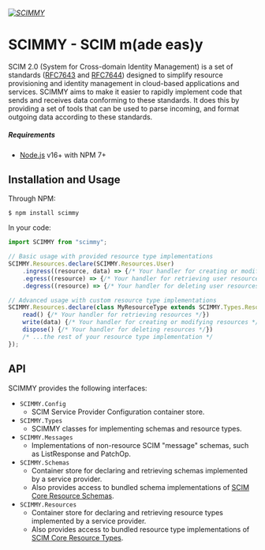 ###### [![SCIMMY](https://raw.githubusercontent.com/sleelin/scimmy/main/src/scimmy.png)](https://github.com/sleelin/scimmy)

# SCIMMY - SCIM m(ade eas)y
SCIM 2.0 (System for Cross-domain Identity Management) is a set of standards ([RFC7643](https://datatracker.ietf.org/doc/html/rfc7643) and [RFC7644](https://datatracker.ietf.org/doc/html/rfc7644)) 
designed to simplify resource provisioning and identity management in cloud-based applications and services.
SCIMMY aims to make it easier to rapidly implement code that sends and receives data conforming to these standards.
It does this by providing a set of tools that can be used to parse incoming, and format outgoing data according to these standards.

##### Requirements
*   [Node.js](https://nodejs.org) v16+ with NPM 7+ 

## Installation and Usage

Through NPM:
```
$ npm install scimmy
```

In your code:
```js
import SCIMMY from "scimmy";

// Basic usage with provided resource type implementations
SCIMMY.Resources.declare(SCIMMY.Resources.User)
    .ingress((resource, data) => {/* Your handler for creating or modifying user resources */})
    .egress((resource) => {/* Your handler for retrieving user resources */})
    .degress((resource) => {/* Your handler for deleting user resources */});

// Advanced usage with custom resource type implementations
SCIMMY.Resources.declare(class MyResourceType extends SCIMMY.Types.Resource {
    read() {/* Your handler for retrieving resources */})
    write(data) {/* Your handler for creating or modifying resources */}
    dispose() {/* Your handler for deleting resources */})
    /* ...the rest of your resource type implementation */
});
```

## API

SCIMMY provides the following interfaces:
*   ```SCIMMY.Config```
    *   SCIM Service Provider Configuration container store.
*   ```SCIMMY.Types```
    *   SCIMMY classes for implementing schemas and resource types.
*   ```SCIMMY.Messages```
    *   Implementations of non-resource SCIM "message" schemas, such as ListResponse and PatchOp.
*   ```SCIMMY.Schemas```
    *   Container store for declaring and retrieving schemas implemented by a service provider.
    *   Also provides access to bundled schema implementations of [SCIM Core Resource Schemas](https://datatracker.ietf.org/doc/html/rfc7643#section-4).
*   ```SCIMMY.Resources```
    *   Container store for declaring and retrieving resource types implemented by a service provider.
    *   Also provides access to bundled resource type implementations of [SCIM Core Resource Types](https://datatracker.ietf.org/doc/html/rfc7643#section-4).
